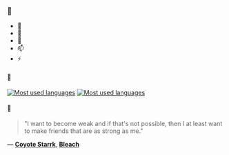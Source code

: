 ### 👋

- 🔭
- 🌱
- 💬
- 📫
- ⚡

#### 🧏

[![Most used languages](https://github-readme-stats-aynah.vercel.app/api/top-langs/?username=aynh&theme=solarized-dark&langs_count=6&layout=compact&hide_title=true)](https://github.com/anuraghazra/github-readme-stats#gh-dark-mode-only)
[![Most used languages](https://github-readme-stats-aynah.vercel.app/api/top-langs/?username=aynh&theme=solarized-light&langs_count=6&layout=compact&hide_title=true)](https://github.com/anuraghazra/github-readme-stats#gh-light-mode-only)

#### 💬

> "I want to become weak and if that's not possible, then I at least want to make friends that are as strong as me."

&mdash; [**Coyote Starrk**](https://myanimelist.net/character.php?q=Coyote%20Starrk&cat=character), [**Bleach**](https://myanimelist.net/search/all?q=Bleach&cat=all)
